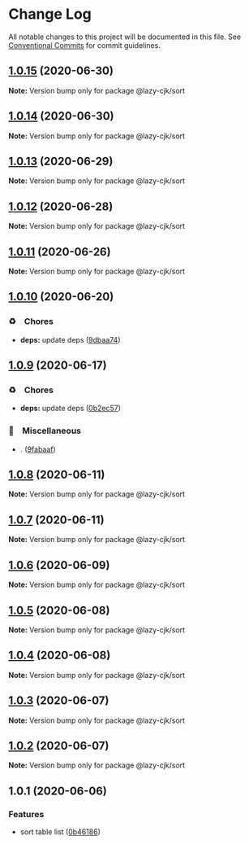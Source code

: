 # Change Log

All notable changes to this project will be documented in this file.
See [Conventional Commits](https://conventionalcommits.org) for commit guidelines.

## [1.0.15](https://github.com/bluelovers/ws-regexp/compare/@lazy-cjk/sort@1.0.14...@lazy-cjk/sort@1.0.15) (2020-06-30)

**Note:** Version bump only for package @lazy-cjk/sort





## [1.0.14](https://github.com/bluelovers/ws-regexp/compare/@lazy-cjk/sort@1.0.13...@lazy-cjk/sort@1.0.14) (2020-06-30)

**Note:** Version bump only for package @lazy-cjk/sort





## [1.0.13](https://github.com/bluelovers/ws-regexp/compare/@lazy-cjk/sort@1.0.12...@lazy-cjk/sort@1.0.13) (2020-06-29)

**Note:** Version bump only for package @lazy-cjk/sort





## [1.0.12](https://github.com/bluelovers/ws-regexp/compare/@lazy-cjk/sort@1.0.11...@lazy-cjk/sort@1.0.12) (2020-06-28)

**Note:** Version bump only for package @lazy-cjk/sort





## [1.0.11](https://github.com/bluelovers/ws-regexp/compare/@lazy-cjk/sort@1.0.10...@lazy-cjk/sort@1.0.11) (2020-06-26)

**Note:** Version bump only for package @lazy-cjk/sort





## [1.0.10](https://github.com/bluelovers/ws-regexp/compare/@lazy-cjk/sort@1.0.9...@lazy-cjk/sort@1.0.10) (2020-06-20)


### ♻️　Chores

* **deps:** update deps ([9dbaa74](https://github.com/bluelovers/ws-regexp/commit/9dbaa74bed5efd27fc705547b91efc893991b492))





## [1.0.9](https://github.com/bluelovers/ws-regexp/compare/@lazy-cjk/sort@1.0.8...@lazy-cjk/sort@1.0.9) (2020-06-17)


### ♻️　Chores

* **deps:** update deps ([0b2ec57](https://github.com/bluelovers/ws-regexp/commit/0b2ec5783f4514928be8e090e2cad5a30f9ff50b))


### 🔖　Miscellaneous

* . ([9fabaaf](https://github.com/bluelovers/ws-regexp/commit/9fabaafb0fe169844fc443c040966c28271a0f99))





## [1.0.8](https://github.com/bluelovers/ws-regexp/compare/@lazy-cjk/sort@1.0.7...@lazy-cjk/sort@1.0.8) (2020-06-11)

**Note:** Version bump only for package @lazy-cjk/sort





## [1.0.7](https://github.com/bluelovers/ws-regexp/compare/@lazy-cjk/sort@1.0.6...@lazy-cjk/sort@1.0.7) (2020-06-11)

**Note:** Version bump only for package @lazy-cjk/sort





## [1.0.6](https://github.com/bluelovers/ws-regexp/compare/@lazy-cjk/sort@1.0.5...@lazy-cjk/sort@1.0.6) (2020-06-09)

**Note:** Version bump only for package @lazy-cjk/sort





## [1.0.5](https://github.com/bluelovers/ws-regexp/compare/@lazy-cjk/sort@1.0.4...@lazy-cjk/sort@1.0.5) (2020-06-08)

**Note:** Version bump only for package @lazy-cjk/sort





## [1.0.4](https://github.com/bluelovers/ws-regexp/compare/@lazy-cjk/sort@1.0.3...@lazy-cjk/sort@1.0.4) (2020-06-08)

**Note:** Version bump only for package @lazy-cjk/sort





## [1.0.3](https://github.com/bluelovers/ws-regexp/compare/@lazy-cjk/sort@1.0.2...@lazy-cjk/sort@1.0.3) (2020-06-07)

**Note:** Version bump only for package @lazy-cjk/sort





## [1.0.2](https://github.com/bluelovers/ws-regexp/compare/@lazy-cjk/sort@1.0.1...@lazy-cjk/sort@1.0.2) (2020-06-07)

**Note:** Version bump only for package @lazy-cjk/sort





## 1.0.1 (2020-06-06)


### Features

* sort table list ([0b46186](https://github.com/bluelovers/ws-regexp/commit/0b4618615e62430ec7a433abe3dc61c69c792686))
